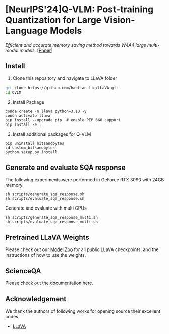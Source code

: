 # [NeurIPS'24]Q-VLM: Post-training Quantization for Large Vision-Language Models

*Efficient and accurate memory saving method towards W4A4 large multi-modal models.* [[Paper](https://arxiv.org/abs/)]


## Install

1. Clone this repository and navigate to LLaVA folder
```bash
git clone https://github.com/haotian-liu/LLaVA.git
cd QVLM
```

2. Install Package
```Shell
conda create -n llava python=3.10 -y
conda activate llava
pip install --upgrade pip  # enable PEP 660 support
pip install -e .
```

3. Install additional packages for Q-VLM
```Shell
pip uninstall bitsandbytes
cd custom_bitsandbytes
python setup.py install
```

## Generate and evaluate SQA response
The following experiments were performed in GeForce RTX 3090 with 24GB memory.
```Shell
sh scripts/generate_sqa_response.sh
sh scripts/evaluate_sqa_response.sh
```
Generate and evaluate with multi GPUs
```Shell
sh scripts/generate_sqa_response_multi.sh
sh scripts/evaluate_sqa_response_multi.sh
```

## Pretrained LLaVA Weights
Please check out our [Model Zoo](https://github.com/haotian-liu/LLaVA/blob/main/docs/MODEL_ZOO.md) for all public LLaVA checkpoints, and the instructions of how to use the weights.

## ScienceQA

Please check out the documentation [here](https://github.com/haotian-liu/LLaVA/blob/main/docs/ScienceQA.md).


## Acknowledgement
We thank the authors of following works for opening source their excellent codes.
- [LLaVA](https://github.com/haotian-liu/LLaVA)

